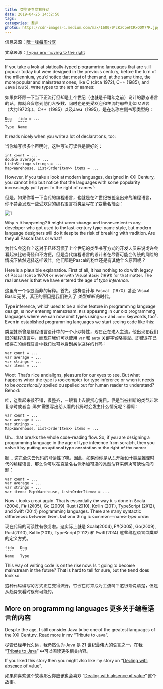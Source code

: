```yaml
---
title: 类型正在向右移动
date: 2019-04-25 14:32:50
tags:
categories: 翻译
photos: https://cdn-images-1.medium.com/max/1600/0*cKzCpeFCRxQQM77R.jpg
---
```


信息来源：[阮一峰每周分享](http://www.ruanyifeng.com/blog/2019/04/weekly-issue-52.html)

文章来源：[Types are moving to the right](https://medium.com/@elizarov/types-are-moving-to-the-right-22c0ef31dd4a)

-----

If you take a look at statically-typed programming languages that are still popular today but were designed in the previous century, before the turn of the millennium, you’d notice that most of them and, at the same time, the more popular and mainstream ones, like C (circa 1972), C++ (1985), and Java (1995), write types to the left of names:

如果你环顾一下当下正流行但却是上个世纪（也就是千禧年之前）设计的静态语言的话，你就会留意到他们大多数，同时也是更受欢迎和主流的那些比如 C语言（大约1972年）、C++（1985）以及Java（1995），是在名称左侧书写类型的：

<!--more-->

```
Dog   fido = ...
^^^   ^^^^
Type  Name
```

It reads nicely when you write a lot of declarations, too:

当你编写很多个声明时，这种写法可读性是很好的：

```
int count = ...
double average = ...
List<String> strings = ...
Map<Warehouse, List<OrderItem>> items = ...
```

However, if you take a look at modern languages, designed in XXI Century, you cannot help but notice that the languages with some popularity increasingly put types to the right of names¹:

但是，如果你看一下当代的编程语言，也就是在21世纪被创造出来的编程语言，你不禁会发现一些受欢迎的编程语言将类型写在了变量名前面：

![1](https://cdn-images-1.medium.com/max/1600/1*c4glYoRWwPRaYWpj9aCtgQ.png)

Why is it happening? It might seem strange and inconvenient to any developer who got used to the last-century type-name style, but modern language designers still do it despite the risk of breaking with tradition. Are they all Pascal fans or what?

为什么会这样？这对于已经习惯了上个世纪的类型书写方式的开发人员来说或许会看起来比较奇怪和不方便，但是当代编程语言的设计者在尽管可能会传统的风险的情况下依然选择这样设计。他们都是Pascal的粉丝还是有其他什么原因呢？

Here is a plausible explanation. First of all, it has nothing to do with legacy of Pascal (circa 1970) or even with Visual Basic (1991) for that matter. The real answer is that we have entered the age of *type inference*.

这里有一个似是而非的解释。首先，这样设计与 Pascal （1970）甚至 Visual Basic 无关，真正的原因是我们进入了 *类型推断* 的时代。

Type inference, which used to be a niche feature in programming language design, is now entering mainstream. It is appearing in our old programming languages where we can now omit types using `var` and `auto` keywords, too². Even in established programming languages we start seeing code like this:

类型推断曾是编程语言设计中的一个小众特性，现在正在进入主流。他出现在我们旧的编程语言中，而现在我们可以使用 `var` 和 `auto` 关键字省略类型。即使是在已经存在的编程语言中我们也可以看到类似这样的代码：

```
var count = ...
var average = ...
var strings = ...
var items = ...
```

Woot! That’s nice and aligns, pleasure for our eyes to see. But what happens when the type is too complex for type inference or when it needs to be  *occasionally* spelled ou spelled out for human reader to understand? Behold:

哇，这看起来很不错，很整齐，一眼看上去很赏心悦目。但是当被推断的类型非常复杂时或者当 *偶尔* 需要写出给人看的代码时会发生什么情况呢？看啊：

```
var count = ...
var average = ...
var strings = ...
Map<Warehouse, List<OrderItem>> items = ...
```

Uh… that breaks the whole code-reading flow. So, if you are designing a programming language in the age of type inference from scratch, then you solve it by putting an optional type annotation to the right of the name:

额… 这完全失去代码的可读性了嘛。因此，如果你你是从头开始设计类型推理时代的编程语言，那么你可以在变量名右侧添加可选的类型注释来解决可读性的问题：

```
var count = ...
var average = ...
var strings = ...
var items: Map<Warehouse, List<OrderItem>> = ...
```

Now it looks great again. That is essentially the way it is done in Scala (2004), F# (2005), Go (2009), Rust (2010), Kotlin (2011), TypeScript (2012), and Swift (2014) programming languages. There are many syntactic differences between them, but one thing is common — name-type order:

现在代码的可读性有恢复啦。这实际上就是 Scala(2004), F#(2005), Go(2009), Rust(2010), Kotlin(2011), TypeScript(2012) 和 Swift(2014) 这些编程语言中类型的定义方式。

```
fido   Dog
^^^^   ^^^
Name   Type
```

This way of writing code is on the rise now. Is it going to become mainstream in the future? That is hard to tell for sure, but the trend does look so.

这种代码编写的方式正在变得流行，它会在将来成为主流吗？这很难说清楚，但是从趋势来看时很有可能的。

## More on programming languages 更多关于编程语言的内容

Despite the age, I still consider Java to be one of the greatest languages of the XXI Century. Read more in my “[Tribute to Java](https://medium.com/@elizarov/a-tribute-to-java-c184cd97db8f)”.

尽管已经年代久远，我仍然认为 Java 是 21 世纪最伟大的语言之一，在我 “[Tribute to Java](https://medium.com/@elizarov/a-tribute-to-java-c184cd97db8f)” 中可以阅读更多相关内容。

If you liked this story then you might also like my story on “[Dealing with absence of value](https://medium.com/@elizarov/dealing-with-absence-of-value-307b80534903)”.

如果你喜欢这个故事那么你应该也会喜欢 “[Dealing with absence of value](https://medium.com/@elizarov/dealing-with-absence-of-value-307b80534903)” 这个故事。